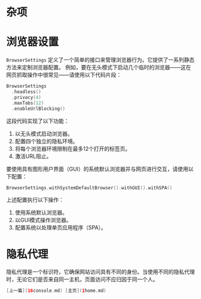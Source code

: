 杂项
=

浏览器设置
==

`BrowserSettings` 定义了一个简单的接口来管理浏览器行为。它提供了一系列静态方法来定制浏览器配置。
例如，要在无头模式下启动几个临时的浏览器——这在网页抓取操作中很常见——请使用以下代码片段：

```kotlin
BrowserSettings
  .headless()
  .privacy(4)
  .maxTabs(12)
  .enableUrlBlocking()
```

这段代码实现了以下功能：

1. 以无头模式启动浏览器。
2. 配置四个独立的隐私环境。
3. 将每个浏览器环境限制在最多12个打开的标签页。
4. 激活URL阻止。

要使用具有图形用户界面（GUI）的系统默认浏览器并与网页进行交互，请使用以下配置：

```kotlin
BrowserSettings.withSystemDefaultBrowser().withGUI().withSPA()
```

上述配置执行以下操作：
1. 使用系统默认浏览器。
2. 以GUI模式操作浏览器。
3. 配置系统以处理单页应用程序（SPA）。

隐私代理
==

   隐私代理是一个标识符，它确保网站访问具有不同的身份。当使用不同的隐私代理时，无论它们是否来自同一主机，页面访问不应归因于同一个人。
```kotlin
[上一篇](16console.md) [主页](1home.md)
